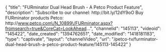{
    "title": "FURminator Dual Head Brush - A Petco Product Feature",
    "description": "Subscribe to our channel: http:\/\/bit.ly\/12dY9oO Buy FURminator products Petco: http:\/\/www.petco.com\/N_10899\/FURminator.aspx?fromsearch=true&CoreCat=LookAhead...",
    "channelid": "145113",
    "videoid": "145422",
    "date_created": "1394762651",
    "date_modified": "1418181183",
    "type": "captivate",
    "layout": "channelVideo",
    "url": "\/petco-tv\/furminator-dual-head-brush-a-petco-product-feature\/145113-145422"
}
